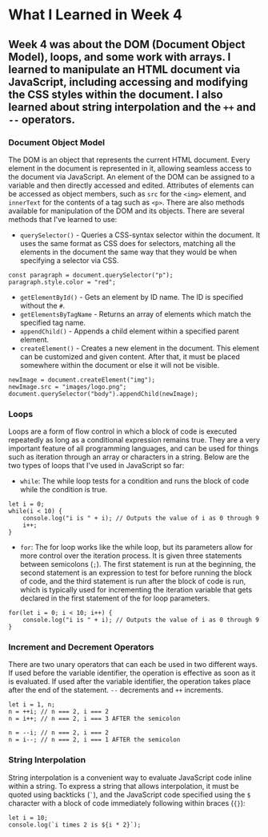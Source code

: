 # What I Learned in Week 4

## Week 4 was about the DOM (Document Object Model), loops, and some work with arrays.  I learned to manipulate an HTML document via JavaScript, including accessing and modifying the CSS styles within the document.  I also learned about string interpolation and the `++` and `--` operators.

### Document Object Model
The DOM is an object that represents the current HTML document.  Every element in the document is represented in it, allowing seamless access to the document via JavaScript.  An element of the DOM can be assigned to a variable and then directly accessed and edited.  Attributes of elements can be accessed as object members, such as `src` for the `<img>` element, and `innerText` for the contents of a tag such as `<p>`.  There are also methods available for manipulation of the DOM and its objects.  There are several methods that I've learned to use:
- `querySelector()` - Queries a CSS-syntax selector within the document.  It uses the same format as CSS does for selectors, matching all the elements in the document the same way that they would be when specifying a selector via CSS.
```
const paragraph = document.querySelector("p");
paragraph.style.color = "red";
```
- `getElementById()` - Gets an element by ID name.  The ID is specified without the `#`.
- `getElementsByTagName` - Returns an array of elements which match the specified tag name.
- `appendChild()` - Appends a child element within a specified parent element.
- `createElement()` - Creates a new element in the document.  This element can be customized and given content.  After that, it must be placed somewhere within the document or else it will not be visible.
```
newImage = document.createElement("img");
newImage.src = "images/logo.png";
document.querySelector("body").appendChild(newImage);
```

### Loops
Loops are a form of flow control in which a block of code is executed repeatedly as long as a conditional expression remains true.  They are a very important feature of all programming languages, and can be used for things such as iteration through an array or characters in a string.  Below are the two types of loops that I've used in JavaScript so far:
- `while`: The while loop tests for a condition and runs the block of code while the condition is true.
```
let i = 0;
while(i < 10) {
	console.log("i is " + i); // Outputs the value of i as 0 through 9
	i++;
}
```
- `for`: The for loop works like the while loop, but its parameters allow for more control over the iteration process.  It is given three statements between semicolons (`;`).  The first statement is run at the beginning, the second statement is an expression to test for before running the block of code, and the third statement is run after the block of code is run, which is typically used for incrementing the iteration variable that gets declared in the first statement of the for loop parameters.
```
for(let i = 0; i < 10; i++) {
	console.log("i is " + i); // Outputs the value of i as 0 through 9
}
```

### Increment and Decrement Operators
There are two unary operators that can each be used in two different ways.  If used before the variable identifier, the operation is effective as soon as it is evaluated.  If used after the variable identifier, the operation takes place after the end of the statement. `--` decrements and `++` increments.
```
let i = 1, n;
n = ++i; // n === 2, i === 2
n = i++; // n === 2, i === 3 AFTER the semicolon

n = --i; // n === 2, i === 2
n = i--; // n === 2, i === 1 AFTER the semicolon
```

### String Interpolation
String interpolation is a convenient way to evaluate JavaScript code inline within a string.  To express a string that allows interpolation, it must be quoted using backticks (`` ` ``), and the JavaScript code specified using the `$` character with a block of code immediately following within braces (`{}`):
```
let i = 10;
console.log(`i times 2 is ${i * 2}`);
```
